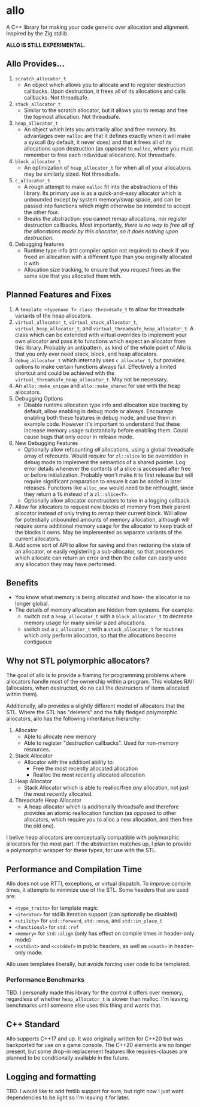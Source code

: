 # allo

A C++ library for making your code generic over allocation and alignment.
Inspired by the Zig stdlib.

**ALLO IS STILL EXPERIMENTAL.**

## Allo Provides...

1. `scratch_allocator_t`
   - An object which allows you to allocate and to register destruction callbacks.
     Upon destruction, it frees all of its allocations and calls callbacks. Not
     threadsafe.
2. `stack_allocator_t`
   - Similar to the scratch allocator, but it allows you to remap and free
     the topmost allocation. Not threadsafe.
3. `heap_allocator_t`
   - An object which lets you arbitrarily alloc and free memory. Its advantages
     over `malloc` are that it defines exactly when it will make a syscall (by
     default, it never does) and that it frees all of its allocations upon
     destruction (as opposed to `malloc`, where you must remember to free each
     induvidual allocation). Not threadsafe.
4. `block_allocator_t`
   - An optimization of `heap_allocator_t` for when all of your allocations may
     be similarly sized. Not threadsafe.
5. `c_allocator_t`
   - A rough attempt to make `malloc` fit into the abstractions of this library.
     Its primary use is as a quick-and-easy allocator which is unbounded except
     by system memory/swap space, and can be passed into functions which might
     otherwise be intended to accept the other four.
   - Breaks the abstraction: you cannot remap allocations, nor register
     destruction callbacks. Most importantly, *there is no way to free all of
     the allocations made by this allocator, so it does nothing upon destruction.*
6. Debugging features
   - Runtime type info (rtti compiler option not required) to check if you freed
     an allocation with a different type than you originally allocated it with
   - Allocation size tracking, to ensure that you request frees as the same size
     that you allocated them with.

## Planned Features and Fixes

1. A `template <typename T> class threadsafe_t` to allow for threadsafe variants of
   the heap allocators.
2. `virtual_allocator_t`, `virtual_stack_allocator_t`, `virtual_heap_allocator_t`,
   and `virtual_threadsafe_heap_allocator_t`. A class which can be extended with
   virtual overrides to implement your own allocator and pass it to functions
   which expect an allocator from this library. Probably an antipattern, as kind of
   the whole point of Allo is that you only ever need stack, block, and heap
   allocators.
3. `debug_allocator_t` which internally uses `c_allocator_t`, but provides options
   to make certain functions always fail. Effectively a limited shortcut and could be
   achieved with the `virtual_threadsafe_heap_allocator_t`. May not be necessary.
4. An `allo::make_unique` and `allo::make_shared` for use with the heap allocators.
5. Debugging Options
   - Disable runtime allocation type info and allocation size tracking by default,
     allow enabling in debug mode or always. Encourage enabling both these features
     in debug mode, and use them in example code. However it's important to understand
     that these increase memory usage substantially before enabling them. Could cause
     bugs that only occur in release mode.
6. New Debugging Features
   - Optionally allow refcounting *all* allocations, using a global threadsafe array
     of refcounts. Would require for `zl::slice` to be overridden in debug mode to
     implement the semantics of a shared pointer. Log error details whenever the
     contents of a slice is accessed after free or before initialization. Probably
     won't make it to first release but will require significant preparation to
     ensure it can be added in later releases. Functions like `alloc_one` would need
     to be rethought, since they return a `T&` instead of a `zl::slice<T>`.
   - Optionally allow allocator constructors to take in a logging callback.
7. Allow for allocators to request new blocks of memory from their parent allocator
   instead of only trying to remap their current block. Will allow for potentially
   unbounded amounts of memory allocation, although will require some additional
   memory usage for the allocator to keep track of the blocks it owns. May be
   implemented as separate variants of the current allocators.
8. Add some sort of API to allow for saving and then restoring the state of an
   allocator, or easily registering a sub-allocator, so that procedures which
   allocate can return an error and then the caller can easily undo any allocation
   they may have performed.

## Benefits

- You know what memory is being allocated and how- the allocator is no longer global.
- The details of memory allocation are hidden from systems. For example:
  - switch out a `heap_allocator_t` with a `block_allocator_t` to decrease memory
    usage for many similar sized allocations.
  - switch out a `c_allocator_t` with a `stack_allocator_t` for routines which
    only perform allocation, so that the allocations become contiguous

## Why not STL polymorphic allocators?

The goal of allo is to provide a framing for programming problems where
allocators handle most of the ownership within a program. This violates RAII
(allocators, when destructed, do no call the destructors of items allocated
within them).

Additionally, allo provides a slightly different model of allocators that the
STL. Where the STL has "deleters" and the fully fledged polymorphic allocators,
allo has the following inheritance hierarchy:

1. Allocator
   - Able to allocate new memory
   - Able to register "destruction callbacks". Used for non-memory resources.
2. Stack Allocator
   - Allocator with the additionl ability to:
     - Free the most recently allocated allocation
     - Realloc the most recently allocated allocation
3. Heap Allocator
   - Stack Allocator which is able to realloc/free _any_ allocation, not
     just the most recently allocated.
4. Threadsafe Heap Allocator
   - A heap allocator which is additionally threadsafe and therefore provides an
	 atomic reallocation function (as opposed to other allocators, which require
	 you to alloc a new allocation, and then free the old one).

I belive heap allocators are conceptually compatible with polymorphic allocators
for the most part. If the abstraction matches up, I plan to provide a polymorphic
wrapper for these types, for use with the STL.

## Performance and Compilation Time

Allo does not use RTTI, exceptions, or virtual dispatch.
To improve compile times, it attempts to minimize use of the STL. Some headers
that are used are:

- `<type_traits>` for template magic
- `<iterator>` for stdlib iteration support (can optionally be disabled)
- `<utility>` for `std::forward`, `std::move`, and `std::in_place_t`
- `<functional>` for `std::ref`
- `<memory>` for `std::align` (only has effect on compile times in header-only mode)
- `<cstdint>` and `<cstddef>` in public headers, as well as `<cmath>` in
  header-only mode.

Allo uses templates liberally, but avoids forcing user code to be templated.

### Performance Benchmarks

TBD. I personally made this library for the control it offers over memory, regardless
of whether `heap_allocator_t` is slower than malloc. I'm leaving benchmarks until
someone else uses this thing and wants that.

## C++ Standard

Allo supports C++17 and up. It was originally written for C++20 but was backported
for use on a game console. The C++20 elements are no longer present, but some
drop-in replacement features like requires-clauses are planned to be conditionally
available in the future.

## Logging and formatting

TBD. I would like to add fmtlib support for sure, but right now I just want dependencies
to be light so I'm leaving it for later.
